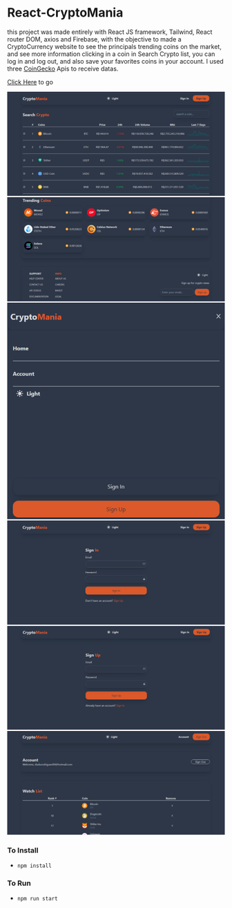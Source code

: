 
# React-CryptoMania

this project was made entirely with React JS framework, Tailwind, React router DOM, axios and Firebase, with the objective to made a CryptoCurrency website to see the principals trending coins on the market, and see more information clicking in a coin in Search Crypto list, you can log in and log out, and also save your favorites coins in your account. I used three [CoinGecko](https://www.coingecko.com) Apis to receive datas.

[Click Here](https://cryptomaniabase.web.app) to go

![App Images](/src/assets/1.png) 
![App Images](/src/assets/2.png) 
![App Images](/src/assets/3.png) 
![App Images](/src/assets/4.png) 
![App Images](/src/assets/5.png) 
![App Images](/src/assets/6.png)








### To Install
- `npm install`

### To Run
- `npm run start`

